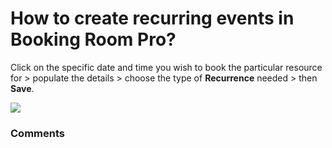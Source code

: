 # How to create recurring events in Booking Room Pro?

<p class="no-margin">Click on the specific date and time you wish to book the particular resource for &gt; populate the details &gt; choose the type of <b>Recurrence</b> needed &gt; then <b>Save</b>.</p>
<p class="no-margin"></p>
<div class="intercom-container"><img src="https://teams-pro.intercom-attachments-1.com/i/o/664844082/1119f185057fb7d3ff84875a/how_to_create_recurring_events_in_booking_room_pro.png"></div>

### Comments

<Commentaire />